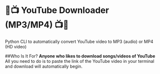 # :musical_note::tv: YouTube Downloader (MP3/MP4) :tv::musical_note:

Python CLI to automatically convert YouTube video to MP3 (audio) or MP4 (HD video) 



##Who Is It For?
**Anyone who likes to download songs/videos of YouTube**<br/>All you need to do is to paste the link of the YouTube video in your terminal and download will automatically begin. 

<i class="fa fa-download" aria-hidden="true"></i>
